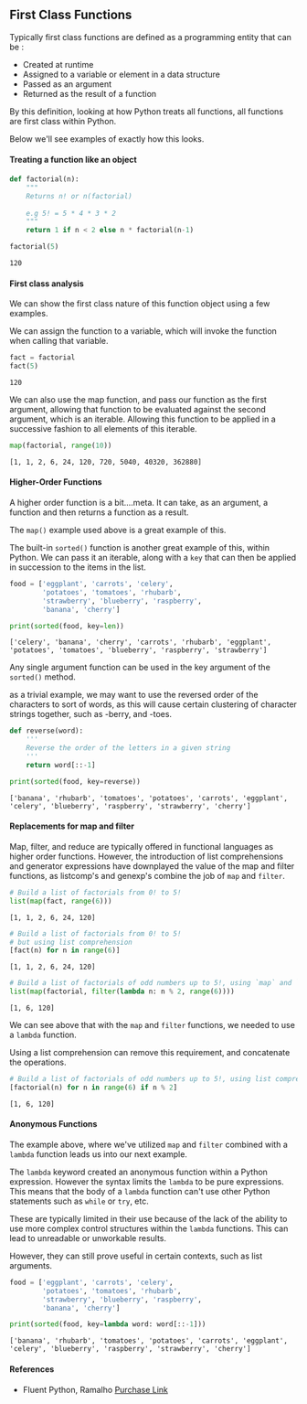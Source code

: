 
## First Class Functions

Typically first class functions are defined as a programming entity that can be :

* Created at runtime
* Assigned to a variable or element in a data structure
* Passed as an argument
* Returned as the result of a function

By this definition, looking at how Python treats all functions, all functions are first class within Python.

Below we'll see examples of exactly how this looks.

#### Treating a function like an object


```python
def factorial(n):
    """
    Returns n! or n(factorial)
    
    e.g 5! = 5 * 4 * 3 * 2
    """
    return 1 if n < 2 else n * factorial(n-1)

factorial(5)
```




    120



#### First class analysis

We can show the first class nature of this function object using a few examples.

We can assign the function to a variable, which will invoke the function when calling that variable.


```python
fact = factorial
fact(5)
```




    120



We can also use the map function, and pass our function as the first argument, allowing that function to be evaluated against the second argument, which is an iterable. Allowing this function to be applied in a successive fashion to all elements of this iterable.


```python
map(factorial, range(10))
```




    [1, 1, 2, 6, 24, 120, 720, 5040, 40320, 362880]



#### Higher-Order Functions

A higher order function is a bit....meta. It can take, as an argument, a function and then returns a function as a result.

The `map()` example used above is a great example of this.

The built-in `sorted()` function is another great example of this, within Python. We can pass it an iterable, along with a `key` that can then be applied in succession to the items in the list. 


```python
food = ['eggplant', 'carrots', 'celery', 
        'potatoes', 'tomatoes', 'rhubarb',
        'strawberry', 'blueberry', 'raspberry',
        'banana', 'cherry']

print(sorted(food, key=len))
```

    ['celery', 'banana', 'cherry', 'carrots', 'rhubarb', 'eggplant', 'potatoes', 'tomatoes', 'blueberry', 'raspberry', 'strawberry']


Any single argument function can be used in the key argument of the `sorted()` method.

as a trivial example, we may want to use the reversed order of the characters to sort of words, as this will cause certain clustering of character strings together, such as -berry, and -toes.


```python
def reverse(word):
    '''
    Reverse the order of the letters in a given string
    '''
    return word[::-1]

print(sorted(food, key=reverse))
```

    ['banana', 'rhubarb', 'tomatoes', 'potatoes', 'carrots', 'eggplant', 'celery', 'blueberry', 'raspberry', 'strawberry', 'cherry']


#### Replacements for map and filter

Map, filter, and reduce are typically offered in functional languages as higher order functions. However, the introduction of list comprehensions and generator expressions have downplayed the value of the map and filter functions, as listcomp's and genexp's combine the job of `map` and `filter`.


```python
# Build a list of factorials from 0! to 5!
list(map(fact, range(6)))
```




    [1, 1, 2, 6, 24, 120]




```python
# Build a list of factorials from 0! to 5!
# but using list comprehension
[fact(n) for n in range(6)]
```




    [1, 1, 2, 6, 24, 120]




```python
# Build a list of factorials of odd numbers up to 5!, using `map` and `filter`
list(map(factorial, filter(lambda n: n % 2, range(6))))
```




    [1, 6, 120]



We can see above that with the `map` and `filter` functions, we needed to use a `lambda` function. 

Using a list comprehension can remove this requirement, and concatenate the operations.


```python
# Build a list of factorials of odd numbers up to 5!, using list comprehension
[factorial(n) for n in range(6) if n % 2]
```




    [1, 6, 120]



#### Anonymous Functions

The example above, where we've utilized `map` and `filter` combined with a `lambda` function leads us into our next example.

The `lambda` keyword created an anonymous function within a Python expression. However the syntax limits the `lambda` to be pure expressions. This means that the body of a `lambda` function can't use other Python statements such as `while` or `try`, etc.

These are typically limited in their use because of the lack of the ability to use more complex control structures within the `lambda` functions. This can lead to unreadable or unworkable results.

However, they can still prove useful in certain contexts, such as list arguments.


```python
food = ['eggplant', 'carrots', 'celery', 
        'potatoes', 'tomatoes', 'rhubarb',
        'strawberry', 'blueberry', 'raspberry',
        'banana', 'cherry']

print(sorted(food, key=lambda word: word[::-1]))
```

    ['banana', 'rhubarb', 'tomatoes', 'potatoes', 'carrots', 'eggplant', 'celery', 'blueberry', 'raspberry', 'strawberry', 'cherry']


#### References

* Fluent Python, Ramalho [Purchase Link](http://shop.oreilly.com/product/0636920032519.do)
